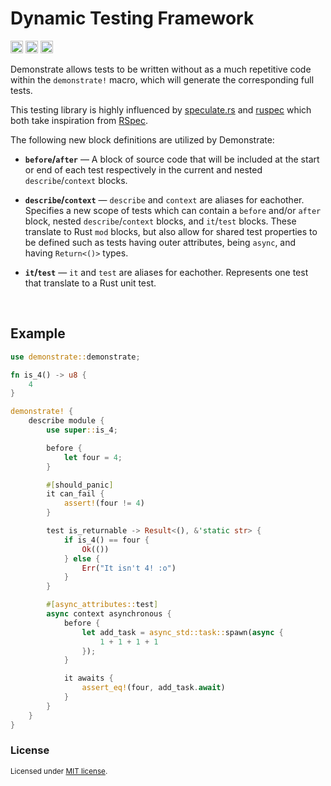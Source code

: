 Dynamic Testing Framework
===========================

[<img alt="github" src="https://img.shields.io/badge/github-austinsheep/demonstrate-8da0cb?style=for-the-badge&labelColor=555555&logo=github" height="20">](https://github.com/austinsheep/demonstrate)
[<img alt="crates.io" src="https://img.shields.io/crates/v/demonstrate.svg?style=for-the-badge&color=fc8d62&logo=rust" height="20">](https://crates.io/crates/demonstrate)
[<img alt="build status" src="https://img.shields.io/github/workflow/status/austinsheep/demonstrate/Continuous%20Integration/master?style=for-the-badge" height="20">](https://github.com/austinsheep/demonstrate/actions?query=branch%3Amaster)

Demonstrate allows tests to be written without as a much repetitive code within the `demonstrate!` macro, which will generate the corresponding full tests.

This testing library is highly influenced by [speculate.rs](https://github.com/utkarshkukreti/speculate.rs/) and [ruspec](https://github.com/k-nasa/ruspec/) which both take inspiration from [RSpec](https://rspec.info/).

The following new block definitions are utilized by Demonstrate:

- **`before`/`after`** — A block of source code that will be included at the start or end of each test respectively in the current and nested `describe`/`context` blocks.

- **`describe`/`context`** — `describe` and `context` are aliases for eachother. Specifies a new scope of tests which can contain a `before` and/or `after` block, nested `describe`/`context` blocks, and `it`/`test` blocks. These translate to Rust `mod` blocks, but also allow for shared test properties to be defined such as tests having outer attributes, being `async`, and having `Return<()>` types.

- **`it`/`test`** — `it` and `test` are aliases for eachother. Represents one test that translate to a Rust unit test.

<br />

## Example

```rust
use demonstrate::demonstrate;

fn is_4() -> u8 {
    4
}

demonstrate! {
    describe module {
        use super::is_4;

        before {
            let four = 4;
        }

        #[should_panic]
        it can_fail {
            assert!(four != 4)
        }

        test is_returnable -> Result<(), &'static str> {
            if is_4() == four {
                Ok(())
            } else {
                Err("It isn't 4! :o")
            }
        }

        #[async_attributes::test]
        async context asynchronous {
            before {
                let add_task = async_std::task::spawn(async {
                    1 + 1 + 1 + 1
                });
            }

            it awaits {
                assert_eq!(four, add_task.await)
            }
        }
    }
}
```

### License
<sup>
Licensed under <a href="LICENSE">MIT license</a>.
</sup>
